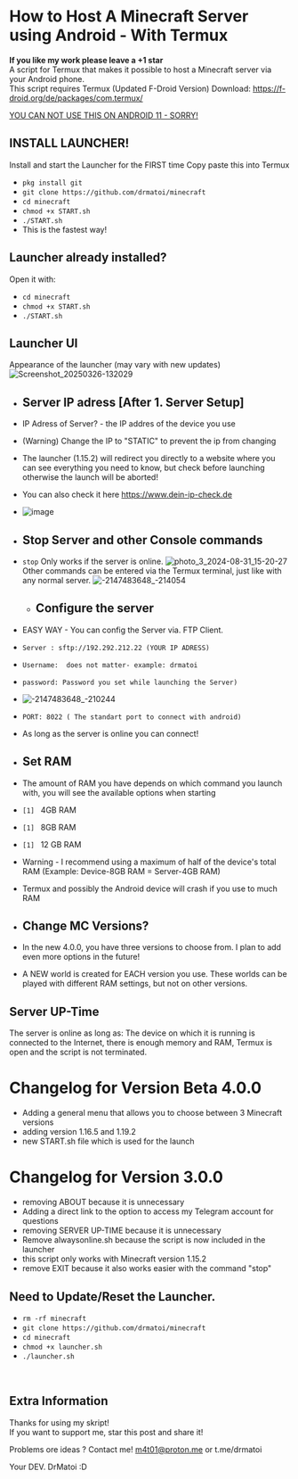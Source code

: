 # How to Host A Minecraft Server using Android - With Termux
 **If you like my work please leave a +1 star**  
A script for Termux that makes it possible to host a Minecraft server via your Android phone.<br>
This script requires Termux (Updated F-Droid Version) Download: https://f-droid.org/de/packages/com.termux/ <br>

<u><b></b> YOU CAN NOT USE THIS ON ANDROID 11 - SORRY!</u></b> <br>
## INSTALL LAUNCHER!
 Install and start the Launcher for the FIRST time
Copy paste this into Termux
* `pkg install git`
* `git clone https://github.com/drmatoi/minecraft`
* `cd minecraft`
* `chmod +x START.sh`
* `./START.sh`
* This is the fastest way!
## Launcher already installed?
Open it with:
* `cd minecraft`
* `chmod +x START.sh`
* `./START.sh`

## Launcher UI
Appearance of the launcher (may vary with new updates)
![Screenshot_20250326-132029](https://github.com/user-attachments/assets/62222dff-a9bc-484c-9a37-209389099afe)

* ## Server IP adress [After 1. Server Setup]
* IP Adress of Server? - the IP addres of the device you use
* (Warning) Change the IP to "STATIC" to prevent the ip from changing
* The launcher (1.15.2) will redirect you directly to a website where you can see everything you need to know, but check before launching otherwise the launch will be aborted!
* You can also check it here https://www.dein-ip-check.de
* ![image](https://github.com/user-attachments/assets/35ff42b3-d436-4934-bdab-96fb38bc22a0)

*  ## Stop Server and other Console commands
*  `stop`
Only works if the server is online.
 ![photo_3_2024-08-31_15-20-27](https://github.com/user-attachments/assets/43def0ac-6d6d-4c12-bac6-4eee9ee2bf3c)
Other commands can be entered via the Termux terminal, just like with any normal server.
 ![-2147483648_-214054](https://github.com/user-attachments/assets/8a6fe155-265c-4ef7-900f-89015ab370db)

   *  ## Configure the server 
* EASY WAY - You can config the Server via. FTP Client.
* `Server : sftp://192.292.212.22 (YOUR IP ADRESS) `
* `Username:  does not matter- example: drmatoi `
* `password: Password you set while launching the Server) `
* ![-2147483648_-210244](https://github.com/user-attachments/assets/be017e47-9f73-4e49-9ca7-f94ba65f4426)

* `PORT: 8022 ( The standart port to connect with android)`
* As long as the server is online you can connect!


 *  ## Set RAM 
 *  The amount of RAM you have depends on which command you launch with, you will see the available options when starting
*  `[1] ` 4GB RAM
*  `[1] ` 8GB RAM
*  `[1] ` 12 GB RAM
* Warning - I recommend using a maximum of half of the device's total RAM (Example: Device-8GB RAM = Server-4GB RAM)
* Termux and possibly the Android device will crash if you use to much RAM

* ## Change MC Versions?
* In the new 4.0.0, you have three versions to choose from. I plan to add even more options in the future!
* A NEW world is created for EACH version you use. These worlds can be played with different RAM settings, but not on other versions.

## Server UP-Time 
The server is online as long as: The device on which it is running is connected to the Internet, there is enough memory and RAM, Termux is open and the script is not terminated.
<br>

# Changelog for Version Beta 4.0.0
* Adding a general menu that allows you to choose between 3 Minecraft versions
* adding version 1.16.5 and 1.19.2
* new START.sh file which is used for the launch

  
# Changelog for Version 3.0.0
* removing ABOUT because it is unnecessary <br>
* Adding a direct link to the option to access my Telegram account for questions<br>
* removing SERVER UP-TIME because it is unnecessary <br>
* Remove alwaysonline.sh because the script is now included in the launcher <br>
* this script only works with Minecraft version 1.15.2 <br>
* remove EXIT because it also works easier with the command "stop"<br>



## Need to Update/Reset the Launcher.
* `rm -rf minecraft`
* `git clone https://github.com/drmatoi/minecraft`
* `cd minecraft`
* `chmod +x launcher.sh`
* `./launcher.sh`
<br>

## Extra Information

Thanks for using my skript! <br>
If you want to support me, star this post and share it! <br>

Problems ore ideas ? Contact me! m4t01@proton.me or t.me/drmatoi <br>

Your DEV. DrMatoi :D
